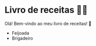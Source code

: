 # Livro de receitas :woman_cook:

Olá! Bem-vindo ao meu livro de receitas! :wave:

- Feijoada
- Brigadeiro
